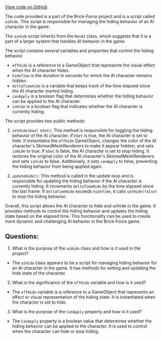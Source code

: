 [View code on GitHub](https://github.com/TieHaxJan/Brick-Force/Assembly-CSharp\aiHide.cs)

The code provided is a part of the Brick-Force project and is a script called `aiHide`. This script is responsible for managing the hiding behavior of an AI character in the game. 

The `aiHide` script inherits from the `MonAI` class, which suggests that it is a part of a larger system that handles AI behavior in the game. 

The script contains several variables and properties that control the hiding behavior. 

- `effHide` is a reference to a GameObject that represents the visual effect when the AI character hides.
- `hideTime` is the duration in seconds for which the AI character remains hidden.
- `deltaTimeHide` is a variable that keeps track of the time elapsed since the AI character started hiding.
- `canApply` is a boolean flag that determines whether the hiding behavior can be applied to the AI character.
- `isHide` is a boolean flag that indicates whether the AI character is currently hiding.

The script provides two public methods:

1. `setHide(bool bSet)`: This method is responsible for toggling the hiding behavior of the AI character. If `bSet` is true, the AI character is set to hide. It instantiates the `effHide` GameObject, changes the color of the AI character's SkinnedMeshRenderers to make it appear hidden, and sets `isHide` to true. If `bSet` is false, the AI character is set to stop hiding. It restores the original color of the AI character's SkinnedMeshRenderers and sets `isHide` to false. Additionally, it sets `canApply` to false, preventing the hiding behavior from being applied again.

2. `updateHide()`: This method is called in the update loop and is responsible for updating the hiding behavior if the AI character is currently hiding. It increments `deltaTimeHide` by the time elapsed since the last frame. If `deltaTimeHide` exceeds `hideTime`, it calls `setHide(false)` to stop the hiding behavior.

Overall, this script allows the AI character to hide and unhide in the game. It provides methods to control the hiding behavior and updates the hiding state based on the elapsed time. This functionality can be used to create more dynamic and challenging AI behavior in the Brick-Force game.
## Questions: 
 1. What is the purpose of the `aiHide` class and how is it used in the project?
- The `aiHide` class appears to be a script for managing hiding behavior for an AI character in the game. It has methods for setting and updating the hide state of the character.

2. What is the significance of the `effHide` variable and how is it used?
- The `effHide` variable is a reference to a GameObject that represents an effect or visual representation of the hiding state. It is instantiated when the character is set to hide.

3. What is the purpose of the `CanApply` property and how is it used?
- The `CanApply` property is a boolean value that determines whether the hiding behavior can be applied to the character. It is used to control when the character can hide or stop hiding.